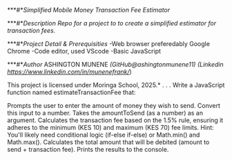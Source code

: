 ***#**Simplified Mobile Money Transaction Fee Estimator*

***#**Description*
*Repo for a project to to create a simplified estimator for transaction fees.*

***#**Project Detail & Prerequisities*
-Web browser preferedably Google Chrome
-Code editor, used VScode
-Basic JavaScript

***#**Author*
ASHINGTON MUNENE *(GitHub@ashingtonmunene11)* *(Linkedin https://www.linkedin.com/in/munenefrank/*)

This project is licensed under Moringa School, 2025.*
.
.
.
Write a JavaScript function named estimateTransactionFee that:

Prompts the user to enter the amount of money they wish to send. Convert this input to a number.
Takes the amountToSend (as a number) as an argument.
Calculates the transaction fee based on the 1.5% rule, ensuring it adheres to the minimum (KES 10) and maximum (KES 70) fee limits.
Hint: You'll likely need conditional logic (if-else if-else) or Math.min() and Math.max().
Calculates the total amount that will be debited (amount to send + transaction fee).
Prints the results to the console.